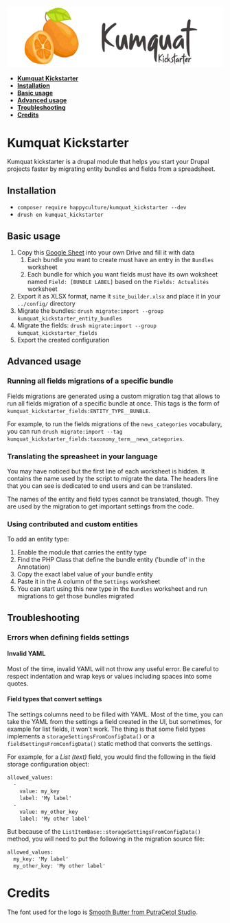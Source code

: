 ![Logo Kumquat Kickstarter](kumquat_kickstarter.png)

* **[Kumquat Kickstarter](#intro)**
* **[Installation](#installation)**
* **[Basic usage](#usage)**
* **[Advanced usage](#advanced)**
* **[Troubleshooting](#troubleshooting)**
* **[Credits](#credits)**

# <a name="intro"></a>Kumquat Kickstarter

Kumquat kickstarter is a drupal module that helps you start your Drupal projects faster by migrating entity bundles and fields from a spreadsheet.

## <a name="installation"></a>Installation

- `composer require happyculture/kumquat_kickstarter --dev`
- `drush en kumquat_kickstarter`

## <a name="usage"></a>Basic usage

1. Copy this [Google Sheet](https://docs.google.com/spreadsheets/d/1KbKfP7XtuMgsBn1FMvYmsM6hEQKQ294JponWlYt3Goo/edit?usp=sharing) into your own Drive and fill it with data
    1. Each bundle you want to create must have an entry in the `Bundles` worksheet
    1. Each bundle for which you want fields must have its own woksheet named `Field: [BUNDLE LABEL]` based on the `Fields: Actualités` worksheet 
1. Export it as XLSX format, name it `site_builder.xlsx` and place it in your `../config/` directory
1. Migrate the bundles: `drush migrate:import --group kumquat_kickstarter_entity_bundles`
1. Migrate the fields: `drush migrate:import --group kumquat_kickstarter_fields`
1. Export the created configuration

## <a name="advanced"></a>Advanced usage

### Running all fields migrations of a specific bundle

Fields migrations are generated using a custom migration tag that allows to run all fields migration of a specific bundle at once. This tags is the form of `kumquat_kickstarter_fields:ENTITY_TYPE__BUNBLE`.

For example, to run the fields migrations of the `news_categories` vocabulary, you can run `drush migrate:import --tag kumquat_kickstarter_fields:taxonomy_term__news_categories`.

### Translating the spreasheet in your language

You may have noticed but the first line of each worksheet is hidden. It contains the name used by the script to migrate the data. The headers line that you can see is dedicated to end users and can be translated.

The names of the entity and field types cannot be translated, though. They are used by the migration to get important settings from the code.

### Using contributed and custom entities

To add an entity type:

1. Enable the module that carries the entity type
1. Find the PHP Class that define the bundle entity ('bundle of' in the Annotation)
1. Copy the exact label value of your bundle entity
1. Paste it in the A column of the `Settings` worksheet
1. You can start using this new type in the `Bundles` worksheet and run migrations to get those bundles migrated

## <a name="troubleshooting"></a>Troubleshooting

### Errors when defining fields settings

#### Invalid YAML

Most of the time, invalid YAML will not throw any useful error. Be careful to respect indentation and wrap keys or values including spaces into some quotes.

#### Field types that convert settings

The settings columns need to be filled with YAML. Most of the time, you can take the YAML from the settings a field created in the UI, but sometimes, for example for list fields, it won't work. The thing is that some field types implements a `storageSettingsFromConfigData()` or a `fieldSettingsFromConfigData()` static method that converts the settings.

For example, for a *List (text)* field, you would find the following in the field storage configuration object:

```
allowed_values:
  -
    value: my_key
    label: 'My label'
  -
    value: my_other_key
    label: 'My other label'
```

But because of the `ListItemBase::storageSettingsFromConfigData()` method, you will need to put the following in the migration source file:

```
allowed_values:
  my_key: 'My label'
  my_other_key: 'My other label'
```

# <a name="credits"></a>Credits

The font used for the logo is [Smooth Butter from PutraCetol Studio](https://putracetol.com/product/smooth-butter/).
